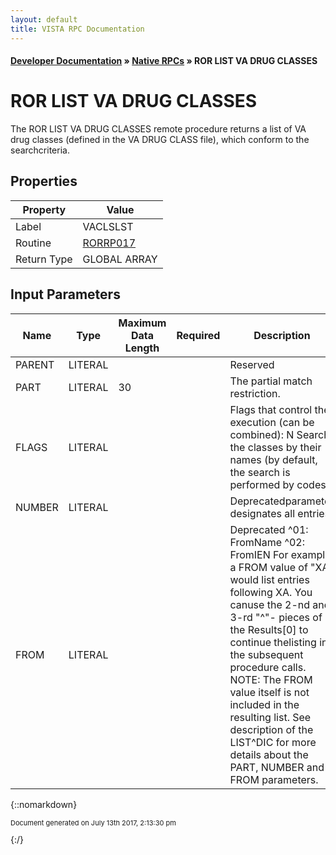 ```yaml
---
layout: default
title: VISTA RPC Documentation
---
```


#### [Developer Documentation](../index) &#187; [Native RPCs](TableOfContents) &#187; ROR LIST VA DRUG CLASSES<br/>
# ROR LIST VA DRUG CLASSES

The ROR LIST VA DRUG CLASSES remote procedure returns a list of VA drug classes (defined in the VA DRUG CLASS file), which conform to the searchcriteria.

## Properties

Property | Value
--- | ---
Label | VACLSLST
Routine | [RORRP017](http://code.osehra.org/dox/Routine_RORRP017_source.html)
Return Type | GLOBAL ARRAY


## Input Parameters

Name | Type | Maximum Data Length | Required | Description
--- | --- | --- | --- | ---
PARENT | LITERAL |  |  | Reserved
PART | LITERAL | 30 |  | The partial match restriction.
FLAGS | LITERAL |  |  | Flags that control the execution (can be combined):   N  Search the classes by their names     (by default, the search is performed by codes)
NUMBER | LITERAL |  |  | Deprecatedparameter designates all entries.
FROM | LITERAL |  |  | Deprecated   ^01: FromName   ^02: FromIEN   For example, a FROM value of &quot;XA&quot; would list entries following XA. You canuse the 2-nd and 3-rd &quot;^&quot;- pieces of the Results[0] to continue thelisting in the subsequent procedure calls.   NOTE: The FROM value itself is not included in the      resulting list.   See description of the LIST^DIC for more details about the PART, NUMBER and FROM parameters.



{::nomarkdown} <br/><p style="font-size: 11px">Document generated on July 13th 2017, 2:13:30 pm</p>{:/}